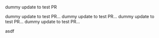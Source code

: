 dummy update to test PR

dummy update to test PR... 
dummy update to test PR... 
dummy update to test PR... 
dummy update to test PR... 

asdf


